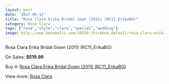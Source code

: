 ```yaml
---
layout: post
date: '2017-05-12'
title: "Rosa Clara Erika Bridal Gown (2011) (RC11_ErikaBG)"
category: Rosa Clara
tags: ["rosa","style","clara","special","wedding"]
image: http://www.benemulti.com/19250-thickbox_default/rosa-clara-erika-bridal-gown-2011-rc11erikabg.jpg
---
```

Rosa Clara Erika Bridal Gown (2011) (RC11_ErikaBG)

On Sales: **$519.99**
<a href="https://www.benemulti.com/en/rosa-clara/7283-rosa-clara-erika-bridal-gown-2011-rc11erikabg.html"><amp-img layout="responsive" width="600" height="600" src="//www.benemulti.com/19250-thickbox_default/rosa-clara-erika-bridal-gown-2011-rc11erikabg.jpg" alt="Rosa Clara Erika Bridal Gown (2011) (RC11_ErikaBG) 0" /></a>
<a href="https://www.benemulti.com/en/rosa-clara/7283-rosa-clara-erika-bridal-gown-2011-rc11erikabg.html"><amp-img layout="responsive" width="600" height="600" src="//www.benemulti.com/19252-thickbox_default/rosa-clara-erika-bridal-gown-2011-rc11erikabg.jpg" alt="Rosa Clara Erika Bridal Gown (2011) (RC11_ErikaBG) 1" /></a>
<a href="https://www.benemulti.com/en/rosa-clara/7283-rosa-clara-erika-bridal-gown-2011-rc11erikabg.html"><amp-img layout="responsive" width="600" height="600" src="//www.benemulti.com/19251-thickbox_default/rosa-clara-erika-bridal-gown-2011-rc11erikabg.jpg" alt="Rosa Clara Erika Bridal Gown (2011) (RC11_ErikaBG) 2" /></a>

Buy it: [Rosa Clara Erika Bridal Gown (2011) (RC11_ErikaBG)](https://www.benemulti.com/en/rosa-clara/7283-rosa-clara-erika-bridal-gown-2011-rc11erikabg.html "Rosa Clara Erika Bridal Gown (2011) (RC11_ErikaBG)")

View more: [Rosa Clara](https://www.benemulti.com/en/60-rosa-clara "Rosa Clara")